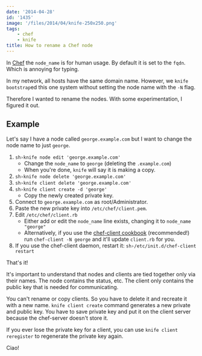 ```yaml
---
date: '2014-04-28'
id: '1435'
image: '/files/2014/04/knife-250x250.png'
tags:
    - chef
    - knife
title: How to rename a Chef node
---
```


In [Chef](http://getchef.com) the `node_name` is for human usage. By default
it is set to the `fqdn`. Which is annoying for typing.

In my network, all hosts have the same domain name. However, we
`knife bootstrap`ed this one system without setting the node name with the
`-N` flag.

Therefore I wanted to rename the nodes. With some experimentation, I figured
it out.

<!-- more -->

## Example

Let's say I have a node called `george.example.com` but I want to change the
node name to just `george`.

1.  `sh›knife node edit 'george.example.com'`
    -   Change the `node_name` to `george` (deleting the `.example.com`)
    -   When you're done, `knife` will say it is making a copy.
2.  `sh›knife node delete 'george.example.com'`
3.  `sh›knife client delete 'george.example.com'`
4.  `sh›knife client create -d 'george'`
    -   Copy the newly created private key.
5.  Connect to `george.example.com` as root/Administrator.
6.  Paste the new private key into `/etc/chef/client.pem`.
7.  Edit `/etc/chef/client.rb`
    -   Either add or edit the `node_name` line exists, changing it to
        `node_name "george"`
    -   Alternatively, if you use the
        [chef-client cookbook](https://github.com/opscode-cookbooks/chef-client)
        (recommended!) run `chef-client -N george` and it'll update
        `client.rb` for you.
8.  If you use the chef-client daemon, restart it:
    `sh›/etc/init.d/chef-client restart`

That's it!

It's important to understand that nodes and clients are tied together only via
their names. The node contains the status, etc. The client only contains the
public key that is needed for communicating.

You can't rename or copy clients. So you have to delete it and recreate it
with a new name. `knife client create` command generates a new private and
public key. You have to save private key and put it on the client server
because the chef-server doesn't store it.

If you ever lose the private key for a client, you can use
`knife client reregister` to regenerate the private key again.

Ciao!
